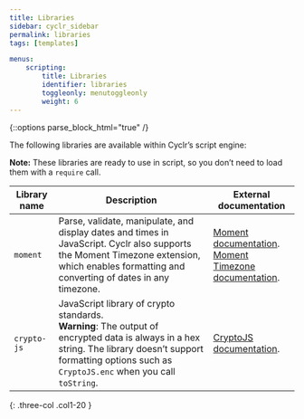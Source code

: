 ```yaml
---
title: Libraries
sidebar: cyclr_sidebar
permalink: libraries
tags: [templates]

menus:
    scripting:
        title: Libraries
        identifier: libraries
        toggleonly: menutoggleonly
        weight: 6                                                                                  
---
```

{::options parse_block_html="true" /}
<section class="card">

The following libraries are available within Cyclr’s script engine:

**Note:** These libraries are ready to use in script, so you don’t need to load them with a `require` call.

| **Library name** | **Description** | **External documentation** |
|---|---|---|
| `moment` |  Parse, validate, manipulate, and display dates and times in JavaScript. Cyclr also supports the Moment Timezone extension, which enables formatting and converting of dates in any timezone. | [Moment documentation](https://momentjs.com/).<br>[Moment Timezone documentation](https://momentjs.com/timezone/). |
| `crypto-js` | JavaScript library of crypto standards.<br>**Warning**: The output of encrypted data is always in a hex string. The library doesn’t support formatting options such as `CryptoJS.enc` when you call `toString`. | [CryptoJS documentation](https://github.com/brix/crypto-js). |
{: .three-col .col1-20 }

</section>

